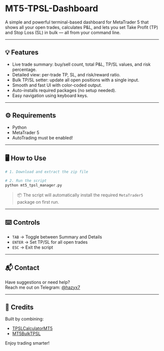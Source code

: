 # MT5-TPSL-Dashboard

A simple and powerful terminal-based dashboard for MetaTrader 5 that shows all your open trades, calculates P&L, and lets you set Take Profit (TP) and Stop Loss (SL) in bulk — all from your command line.

---

## 💡 Features

- Live trade summary: buy/sell count, total P&L, TP/SL values, and risk percentage.
- Detailed view: per-trade TP, SL, and risk/reward ratio.
- Bulk TP/SL setter: update all open positions with a single input.
- Smooth and fast UI with color-coded output.
- Auto-installs required packages (no setup needed).
- Easy navigation using keyboard keys.

---

## ⚙️ Requirements

- Python 
- MetaTrader 5 
- AutoTrading must be enabled!

---

## 🖥️ How to Use

```bash
# 1. Download and extract the zip file

# 2. Run the script
python mt5_tpsl_manager.py
```

> 📦 The script will automatically install the required `MetaTrader5` package on first run.

---

## ⌨️ Controls

- `TAB` → Toggle between Summary and Details  
- `ENTER` → Set TP/SL for all open trades  
- `ESC` → Exit the script

---

## 📬 Contact

Have suggestions or need help?  
Reach me out on Telegram: [@hazyx7](https://t.me/hazyx7)

---

## 🙏 Credits

Built by combining:
- [TPSLCalculatorMT5](https://github.com/hazyx7/TPSLCalculatorMT5)
- [MT5BulkTPSL](https://github.com/hazyx7/MT5BulkTPSL)

Enjoy trading smarter!
